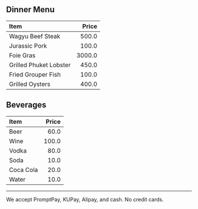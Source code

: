 ## Dinner Menu

| Item                                   | Price |
|:---------------------------------------|------:|
| Wagyu Beef Steak                            |  500.0  |
| Jurassic Pork                           |  100.0  |
| Foie Gras                            |  3000.0  |
| Grilled Phuket Lobster                            |  450.0  |
| Fried Grouper Fish                            |  100.0  |
| Grilled Oysters                            |  400.0  |

## Beverages

| Item                                   | Price |
|:---------------------------------------|------:|
| Beer                            |  60.0  |
| Wine                            |  100.0  |
| Vodka                            |  80.0  |
| Soda                            |  10.0  |
| Coca Cola                            |  20.0  |
| Water                            |  10.0  |
---

We accept PromptPay, KUPay, Alipay, and cash. No credit cards.

